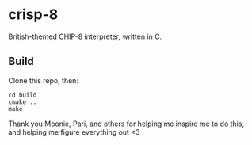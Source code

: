 # crisp-8
British-themed CHIP-8 interpreter, written in C.

## Build

Clone this repo, then:

```mkdir build
cd build
cmake ..
make
```

Thank you Moonie, Pari, and others for helping me inspire me to do this, and helping me figure everything out <3
